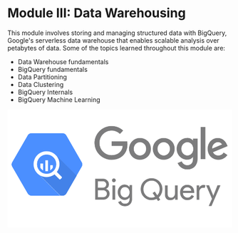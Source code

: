 # Module III: Data Warehousing

This module involves storing and managing structured data with BigQuery, Google's serverless data warehouse that enables scalable analysis over petabytes of data.
Some of the topics learned throughout this module are:

- Data Warehouse fundamentals
- BigQuery fundamentals
- Data Partitioning
- Data Clustering
- BigQuery Internals
- BigQuery Machine Learning

![Mage](../images/tools/bigquery.png)

